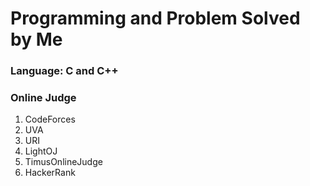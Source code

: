 # Programming and Problem Solved by Me

### Language: C and C++

### Online Judge
1. CodeForces
2. UVA
3. URI
4. LightOJ
5. TimusOnlineJudge
6. HackerRank
